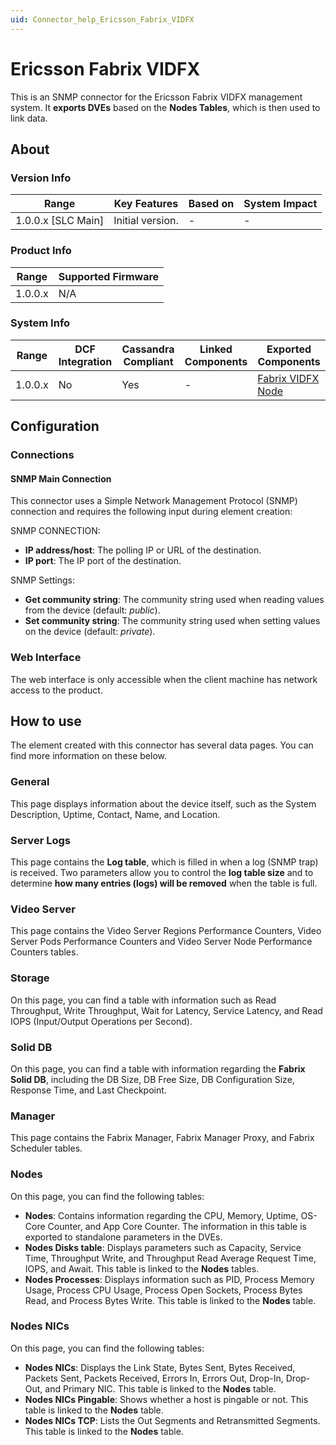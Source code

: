```yaml
---
uid: Connector_help_Ericsson_Fabrix_VIDFX
---
```


# Ericsson Fabrix VIDFX

This is an SNMP connector for the Ericsson Fabrix VIDFX management system. It **exports DVEs** based on the **Nodes Tables**, which is then used to link data.

## About

### Version Info

| Range                | Key Features     | Based on     | System Impact     |
|----------------------|------------------|--------------|-------------------|
| 1.0.0.x [SLC Main]   | Initial version. | -            | -                 |

### Product Info

| Range     | Supported Firmware     |
|-----------|------------------------|
| 1.0.0.x   | N/A                    |

### System Info

| Range     | DCF Integration     | Cassandra Compliant     | Linked Components     | Exported Components                                                       |
|-----------|---------------------|-------------------------|-----------------------|---------------------------------------------------------------------------|
| 1.0.0.x   | No                  | Yes                     | -                     | [Fabrix VIDFX Node](xref:Connector_help_Ericsson_Fabrix_VIDFX_Node) |

## Configuration

### Connections

#### SNMP Main Connection

This connector uses a Simple Network Management Protocol (SNMP) connection and requires the following input during element creation:

SNMP CONNECTION:

- **IP address/host**: The polling IP or URL of the destination.
- **IP port**: The IP port of the destination.

SNMP Settings:

- **Get community string**: The community string used when reading values from the device (default: *public*).
- **Set community string**: The community string used when setting values on the device (default: *private*).

### Web Interface

The web interface is only accessible when the client machine has network access to the product.

## How to use

The element created with this connector has several data pages. You can find more information on these below.

### General

This page displays information about the device itself, such as the System Description, Uptime, Contact, Name, and Location.

### Server Logs

This page contains the **Log table**, which is filled in when a log (SNMP trap) is received. Two parameters allow you to control the **log table size** and to determine **how many entries (logs) will be removed** when the table is full.

### Video Server

This page contains the Video Server Regions Performance Counters, Video Server Pods Performance Counters and Video Server Node Performance Counters tables.

### Storage

On this page, you can find a table with information such as Read Throughput, Write Throughput, Wait for Latency, Service Latency, and Read IOPS (Input/Output Operations per Second).

### Solid DB

On this page, you can find a table with information regarding the **Fabrix Solid DB**, including the DB Size, DB Free Size, DB Configuration Size, Response Time, and Last Checkpoint.

### Manager

This page contains the Fabrix Manager, Fabrix Manager Proxy, and Fabrix Scheduler tables.

### Nodes

On this page, you can find the following tables:

- **Nodes**: Contains information regarding the CPU, Memory, Uptime, OS-Core Counter, and App Core Counter. The information in this table is exported to standalone parameters in the DVEs.
- **Nodes Disks table**: Displays parameters such as Capacity, Service Time, Throughput Write, and Throughput Read Average Request Time, IOPS, and Await. This table is linked to the **Nodes** tables.
- **Nodes Processes**: Displays information such as PID, Process Memory Usage, Process CPU Usage, Process Open Sockets, Process Bytes Read, and Process Bytes Write. This table is linked to the **Nodes** table.

### Nodes NICs

On this page, you can find the following tables:

- **Nodes NICs**: Displays the Link State, Bytes Sent, Bytes Received, Packets Sent, Packets Received, Errors In, Errors Out, Drop-In, Drop-Out, and Primary NIC. This table is linked to the **Nodes** table.
- **Nodes NICs Pingable**: Shows whether a host is pingable or not. This table is linked to the **Nodes** table.
- **Nodes NICs TCP**: Lists the Out Segments and Retransmitted Segments. This table is linked to the **Nodes** table.
